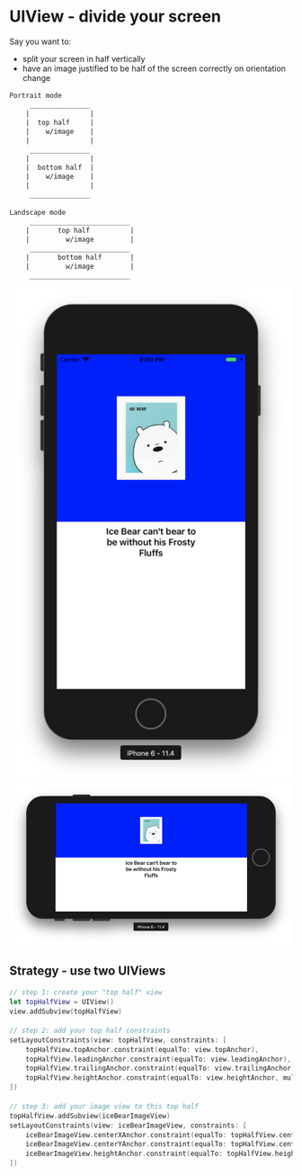 # UIView - divide your screen
Say you want to: 
- split your screen in half vertically 
- have an image justified to be half of the screen correctly on orientation change
```
Portrait mode
     _______________
    |               |
    |  top half     |
    |    w/image    |
    |               |
     _______________
    |               |
    |  bottom half  |
    |    w/image    |
    |               |
     _______________

Landscape mode
     _________________________
    |       top half          |
    |         w/image         |
     _________________________
    |       bottom half       |
    |         w/image         |
     _________________________

```

![Ice Bear Portrait](/assets/ice-bear-portrait.png)
![Ice Bear Landscape](/assets/ice-bear-landscape.png)

## Strategy - use two UIViews

```swift
// step 1: create your "top half" view
let topHalfView = UIView()
view.addSubview(topHalfView)

// step 2: add your top half constraints
setLayoutConstraints(view: topHalfView, constraints: [
    topHalfView.topAnchor.constraint(equalTo: view.topAnchor),
    topHalfView.leadingAnchor.constraint(equalTo: view.leadingAnchor),
    topHalfView.trailingAnchor.constraint(equalTo: view.trailingAnchor),
    topHalfView.heightAnchor.constraint(equalTo: view.heightAnchor, multiplier: 0.5),
])

// step 3: add your image view to this top half
topHalfView.addSubview(iceBearImageView)
setLayoutConstraints(view: iceBearImageView, constraints: [
    iceBearImageView.centerXAnchor.constraint(equalTo: topHalfView.centerXAnchor),
    iceBearImageView.centerYAnchor.constraint(equalTo: topHalfView.centerYAnchor),
    iceBearImageView.heightAnchor.constraint(equalTo: topHalfView.heightAnchor, multiplier: 0.5),
])
```
